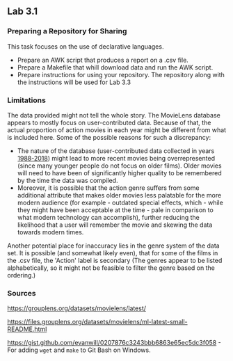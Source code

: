 ## Lab 3.1

### Preparing a Repository for Sharing

This task focuses on the use of declarative languages. 
* Prepare an AWK script that produces a report on a .csv file.
* Prepare a Makefile that whill download data and run the AWK script.
* Prepare instructions for using your repository. 
The repository along with the instructions will be used for Lab 3.3




### Limitations
The data provided might not tell the whole story. The MovieLens database appears to mostly focus on user-contributed data. Because of that, the actual proportion of action movies in each year might be different from what is included here. Some of the possible reasons for such a discrepancy:
* The nature of the database (user-contributed data collected in years [1988-2018](https://files.grouplens.org/datasets/movielens/ml-latest-small-README.html)) might lead to more recent movies being overrepresented (since many younger people do not focus on older films). Older movies will need to have been of significantly higher quality to be remembered by the time the data was compiled.
* Moreover, it is possible that the action genre suffers from some additional attribute that makes older movies less palatable for the more modern audience (for example - outdated special effects, which - while they might have been acceptable at the time - pale in comparison to what modern technology can accomplish), further reducing the likelihood that a user will remember the movie and skewing the data towards modern times.

Another potential place for inaccuracy lies in the genre system of the data set. It is possible (and somewhat likely even), that for some of the films in the .csv file, the 'Action' label is secondary (The genres appear to be listed alphabetically, so it might not be feasible to filter the genre based on the ordering.) 

### Sources
https://grouplens.org/datasets/movielens/latest/

https://files.grouplens.org/datasets/movielens/ml-latest-small-README.html

https://gist.github.com/evanwill/0207876c3243bbb6863e65ec5dc3f058 - For adding `wget` and `make` to Git Bash on Windows.
